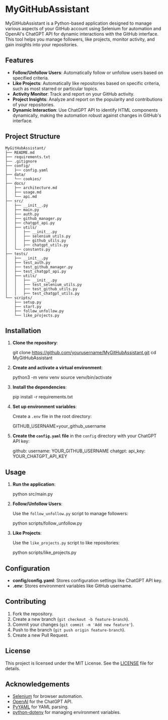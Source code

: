 # MyGitHubAssistant

MyGitHubAssistant is a Python-based application designed to manage various aspects of your GitHub account using Selenium for automation and OpenAI's ChatGPT API for dynamic interactions with the GitHub interface. This tool helps you manage followers, like projects, monitor activity, and gain insights into your repositories.

## Features

- **Follow/Unfollow Users**: Automatically follow or unfollow users based on specified criteria.
- **Like Projects**: Automatically like repositories based on specific criteria, such as most starred or particular topics.
- **Activity Monitor**: Track and report on your GitHub activity.
- **Project Insights**: Analyze and report on the popularity and contributions of your repositories.
- **Dynamic Interaction**: Use ChatGPT API to identify HTML components dynamically, making the automation robust against changes in GitHub's interface.

## Project Structure


```
MyGitHubAssistant/
├── README.md
├── requirements.txt
├── .gitignore
├── config/
│   ├── config.yaml
├── data/
│   └── cookies/
├── docs/
│   ├── architecture.md
│   ├── usage.md
│   └── api.md
├── src/
│   ├── __init__.py
│   ├── main.py
│   ├── auth.py
│   ├── github_manager.py
│   ├── chatgpt_api.py
│   ├── utils/
│   │   ├── __init__.py
│   │   ├── selenium_utils.py
│   │   ├── github_utils.py
│   │   ├── chatgpt_utils.py
│   └── constants.py
├── tests/
│   ├── __init__.py
│   ├── test_auth.py
│   ├── test_github_manager.py
│   ├── test_chatgpt_api.py
│   ├── utils/
│   │   ├── __init__.py
│   │   ├── test_selenium_utils.py
│   │   ├── test_github_utils.py
│   │   ├── test_chatgpt_utils.py
└── scripts/
    ├── setup.py
    ├── start.py
    ├── follow_unfollow.py
    └── like_projects.py
```

## Installation

1. **Clone the repository**:

   git clone https://github.com/yourusername/MyGitHubAssistant.git
   cd MyGitHubAssistant

2. **Create and activate a virtual environment**:

   python3 -m venv venv
   source venv/bin/activate

3. **Install the dependencies**:

   pip install -r requirements.txt

4. **Set up environment variables**:

   Create a `.env` file in the root directory:

   GITHUB_USERNAME=your_github_username

5. **Create the `config.yaml` file** in the `config` directory with your ChatGPT API key:

    github:
      username: YOUR_GITHUB_USERNAME 
    chatgpt:
      api_key: YOUR_CHATGPT_API_KEY

## Usage

1. **Run the application**:

   python src/main.py

2. **Follow/Unfollow Users**:

   Use the `follow_unfollow.py` script to manage followers:

   python scripts/follow_unfollow.py

3. **Like Projects**:

   Use the `like_projects.py` script to like repositories:

   python scripts/like_projects.py

## Configuration

- **config/config.yaml**: Stores configuration settings like ChatGPT API key.
- **.env**: Stores environment variables like GitHub username.

## Contributing

1. Fork the repository.
2. Create a new branch (`git checkout -b feature-branch`).
3. Commit your changes (`git commit -m 'Add new feature'`).
4. Push to the branch (`git push origin feature-branch`).
5. Create a new Pull Request.

## License

This project is licensed under the MIT License. See the [LICENSE](LICENSE) file for details.

## Acknowledgements

- [Selenium](https://www.selenium.dev/) for browser automation.
- [OpenAI](https://www.openai.com/) for the ChatGPT API.
- [PyYAML](https://pyyaml.org/) for YAML parsing.
- [python-dotenv](https://github.com/theskumar/python-dotenv) for managing environment variables.